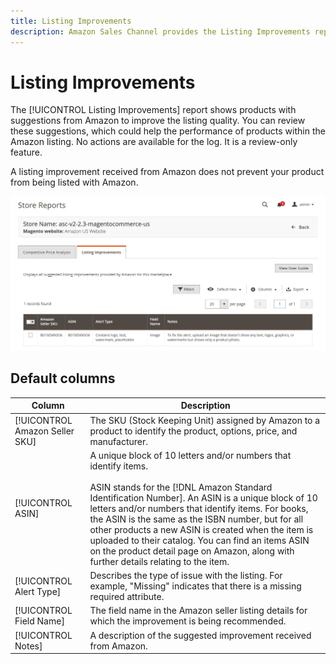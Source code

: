```yaml
---
title: Listing Improvements
description: Amazon Sales Channel provides the Listing Improvements report to give you suggestions for Amazon listing quality improvements.
---
```


# Listing Improvements

The [!UICONTROL Listing Improvements] report shows products with suggestions from Amazon to improve the listing quality. You can review these suggestions, which could help the performance of products within the Amazon listing. No actions are available for the log. It is a review-only feature.

A listing improvement received from Amazon does not prevent your product from being listed with Amazon.

![Listing Improvements](assets/amazon-listing-improvements.png)

## Default columns

|Column|Description|
|--- |--- |
|[!UICONTROL Amazon Seller SKU] |The SKU (Stock Keeping Unit) assigned by Amazon to a product to identify the product, options, price, and manufacturer. |
|[!UICONTROL ASIN] |A unique block of 10 letters and/or numbers that identify items.<br><br>ASIN stands for the [!DNL Amazon Standard Identification Number]. An ASIN is a unique block of 10 letters and/or numbers that identify items. For books, the ASIN is the same as the ISBN number, but for all other products a new ASIN is created when the item is uploaded to their catalog. You can find an items ASIN on the product detail page on Amazon, along with further details relating to the item. |
|[!UICONTROL Alert Type] |Describes the type of issue with the listing. For example, "Missing" indicates that there is a missing required attribute. |
|[!UICONTROL Field Name] |The field name in the Amazon seller listing details for which the improvement is being recommended. |
|[!UICONTROL Notes] |A description of the suggested improvement received from Amazon. |
